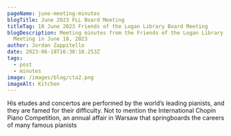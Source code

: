 ```yaml
---
pageName: june-meeting-minutes
blogTitle: June 2023 FLL Board Meeting
titleTag: 18 June 2023 Friends of the Logan Library Board Meeting
blogDescription: Meeting minutes from the Friends of the Logan Library Board
  Meeting in June 18, 2023
author: Jordan Zappitello
date: 2023-06-18T16:30:18.253Z
tags:
  - post
  - minutes
image: /images/blog/cta2.png
imageAlt: Kitchen
---
```

His etudes and concertos are performed by the world’s leading pianists, and they are famed for their difficulty. Not to mention the International Chopin Piano Competition, an annual affair in Warsaw that springboards the careers of many famous pianists